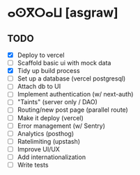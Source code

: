# ⴰⵙⴳⵔⴰⵡ [asgraw]

## TODO

- [x] Deploy to vercel
- [ ] Scaffold basic ui with mock data
- [x] Tidy up build process
- [ ] Set up a database (vercel postgresql)
- [ ] Attach db to UI
- [ ] Implement authentication (w/ next-auth)
- [ ] "Taints" (server only / DAO)
- [ ] Routing/new post page (parallel route)
- [ ] Make it deploy (vercel)
- [ ] Error management (w/ Sentry)
- [ ] Analytics (posthog)
- [ ] Ratelimiting (upstash)
- [ ] Improve UI/UX
- [ ] Add internationalization
- [ ] Write tests
